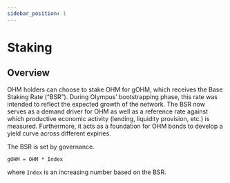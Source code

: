 ```yaml
---
sidebar_position: 1
---
```


# Staking

## Overview

OHM holders can choose to stake OHM for gOHM, which receives the Base Staking Rate (“BSR”). During Olympus’ bootstrapping phase, this rate was intended to reflect the expected growth of the network. The BSR now serves as a demand driver for OHM as well as a reference rate against which productive economic activity (lending, liquidity provision, etc.) is measured. Furthermore, it acts as a foundation for OHM bonds to develop a yield curve across different expiries.

The BSR is set by governance.

    gOHM = OHM * Index

where `Index` is an increasing number based on the BSR.